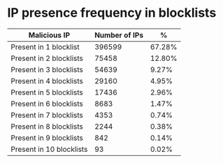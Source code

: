 # IP presence frequency in blocklists
| Malicious IP | Number of IPs | % |
|----|----|----|
| Present in 1 blocklist | 396599 | 67.28% |
| Present in 2 blocklists | 75458 | 12.80% |
| Present in 3 blocklists | 54639 | 9.27% |
| Present in 4 blocklists | 29160 | 4.95% |
| Present in 5 blocklists | 17436 | 2.96% |
| Present in 6 blocklists | 8683 | 1.47% |
| Present in 7 blocklists | 4353 | 0.74% |
| Present in 8 blocklists | 2244 | 0.38% |
| Present in 9 blocklists | 842 | 0.14% |
| Present in 10 blocklists | 93 | 0.02% |
